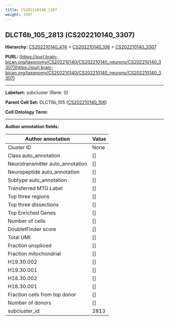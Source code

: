```yaml
---
title: CS202210140_3307
weight: 3307
---
```

## DLCT6b_105_2813 (CS202210140_3307)
<b>Hierarchy: </b>
[CS202210140_474](../CS202210140_474) >
[CS202210140_106](../CS202210140_106) >
[CS202210140_3307](../CS202210140_3307)

**PURL:** [https://purl.brain-bican.org/taxonomy/CS202210140/CS202210140_neurons/CS202210140_3307](https://purl.brain-bican.org/taxonomy/CS202210140/CS202210140_neurons/CS202210140_3307)

---


**Labelset:** subcluster (Rank: 0)

**Parent Cell Set:** DLCT6b_105 ([CS202210140_106](../CS202210140_106))



**Cell Ontology Term:** 

[MARKER GENES.]: #


---

[TRANSFERRED ANNOTATIONS.]: #


[AUTHOR ANNOTATION FIELDS.]: #


**Author annotation fields:**

| Author annotation | Value |
|-------------------|-------|
|Cluster ID|None|
|Class auto_annotation|[]|
|Neurotransmitter auto_annotation|[]|
|Neuropeptide auto_annotation|[]|
|Subtype auto_annotation|[]|
|Transferred MTG Label|[]|
|Top three regions|[]|
|Top three dissections|[]|
|Top Enriched Genes|[]|
|Number of cells|[]|
|DoubletFinder score|[]|
|Total UMI|[]|
|Fraction unspliced|[]|
|Fraction mitochondrial|[]|
|H19.30.002|[]|
|H19.30.001|[]|
|H18.30.002|[]|
|H18.30.001|[]|
|Fraction cells from top donor|[]|
|Number of donors|[]|
|subcluster_id|2813|

